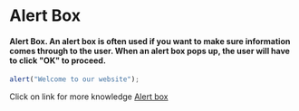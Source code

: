 # Alert Box
#### Alert Box. An alert box is often used if you want to make sure information comes through to the user. When an alert box pops up, the user will have to click "OK" to proceed.

```javaScript
alert("Welcome to our website");
```
Click on link for more knowledge [Alert box](../js/18.alert%20box.js)

